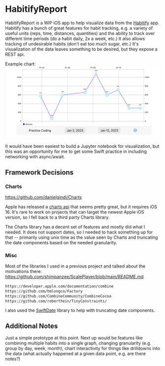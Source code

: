 HabitifyReport
====

HabitifyReport is a WIP iOS app to help visualize data from the [Habitify](https://www.habitify.me/) app.  Habitify has a bunch of great features for habit tracking, e.g. a variety of useful units (reps, time, distances, quantities) and the ability to track over different time periods (do a habit daily, 2x a week, etc.)  It also allows tracking of undesirable habits (don't eat too much sugar, etc.)  It's visualization of the data leaves something to be desired, but they expose a REST api.

Example chart: ![](report_example.png)


It would have been easiest to build a Jupyter notebook for visualization, but this was an opportunity for me to get some Swift practice in including networking with async/await.


Framework Decisions
----
### Charts
https://github.com/danielgindi/Charts

Apple has released a [charts api](https://developer.apple.com/documentation/charts) that seems pretty great, but it requires iOS 16. It's rare to work on projects that can target the newest Apple iOS version, so I fell back to a third party Charts library.

The Charts library has a decent set of features and mostly did what I needed.  It does not support dates, so I needed to hack something up for that -- primarily using unix time as the value seen by Charts and truncating the date components based on the needed granularity.

### Misc
Most of the libraries I used in a previous project and talked about the motivations there:  https://github.com/shimpanzee/ScalePlayer/blob/main/README.md

    https://developer.apple.com/documentation/combine
    https://github.com/hmlongco/Factory
    https://github.com/CombineCommunity/CombineCocoa
    https://github.com/roberthein/TinyConstraints/

I also used the [SwiftDate](https://github.com/malcommac/SwiftDate) library to help with truncating date components.

Additional Notes
---
Just a simple prototype at this point. Next up would be features like combining multiple habits into a single graph, changing granularity (e.g. group by day, week, month), chart interactivity for things like drilldowns into the data (what actually happened at a given data point, e.g. are there notes?)


